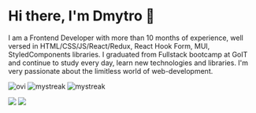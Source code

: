 # Hi there, I'm Dmytro 👋
I am a Frontend Developer with more than 10 months of experience, well versed in HTML/CSS/JS/React/Redux, React Hook Form, MUI, StyledComponents libraries. I graduated from Fullstack bootcamp at GoIT and continue to study every day, learn new technologies and libraries. I'm very passionate about the limitless world of web-development.

<img src="https://github-readme-stats.vercel.app/api/top-langs?username=dmytro-prontenko&show_icons=true&locale=en&layout=compact&theme=chartreuse-dark" alt="ovi" /> 
<img src="https://github-readme-streak-stats.herokuapp.com/?user=dmytro-prontenko&theme=tokyonight" alt="mystreak"/>
<img src="https://www.codewars.com/users/dmytro-prontenko/badges/small" alt="mystreak"/>

[<img src="https://img.shields.io/badge/Telegram-2CA5E0?style=for-the-badge&logo=telegram&logoColor=white">](https://t.me/Proniman)
[<img src="https://img.shields.io/badge/Gmail-D14836?style=for-the-badge&logo=gmail&logoColor=white">](mailto:dprontenko@gmail.com)

